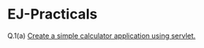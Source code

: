 # EJ-Practicals

Q.1(a) [ Create a simple calculator application using servlet.](https://github.com/abhishek-maurya7/EJ-Practicals/tree/main/1a-Calculator)
